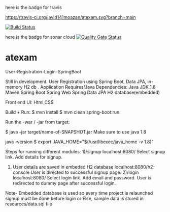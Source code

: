 
here is the badge for travis

https://travis-ci.org/javid141moazan/atexam.svg?branch=main


[![Build Status](https://travis-ci.org/javid141moazan/atexam.svg?branch=main)](https://travis-ci.org/javid141moazan/atexam)


here is the badge for sonar cloud
[![Quality Gate Status](https://sonarcloud.io/api/project_badges/measure?project=atexam&metric=alert_status)](https://sonarcloud.io/dashboard?id=atexam)



# atexam

User-Registration-Login-SpringBoot

Still in development. User Registration using Spring Boot, Data JPA, in-memory H2 db . 
Application Requires/Java Dependencies: Java JDK 1.8 Maven Spring Boot Spring Web Spring Data JPA H2 database(embedded)

Front end UI: Html,CSS

Build + Run: $ mvn install $ mvn clean spring-boot:run

Run the -war / -jar from target:

$ java -jar target/name-of-SNAPSHOT.jar Make sure to use java 1.8

java -version $ export JAVA_HOME="$(/usr/libexec/java_home -v 1.8)"

Steps for running different modules: 1)/signup localhost:8080/ Select signup link. 
Add details for signup.
1) User details are saved in embeded H2 database localhost:8080/h2-console User is directed to successful signup page. 
2)/login localhost:8080/ Select login link. Add email and password. User is redirected to dummy page after successful login. 

Note- Embedded database is used so every time project is relaunched signup must be done before login or Else, sample data is stored in resources/data.sql file
